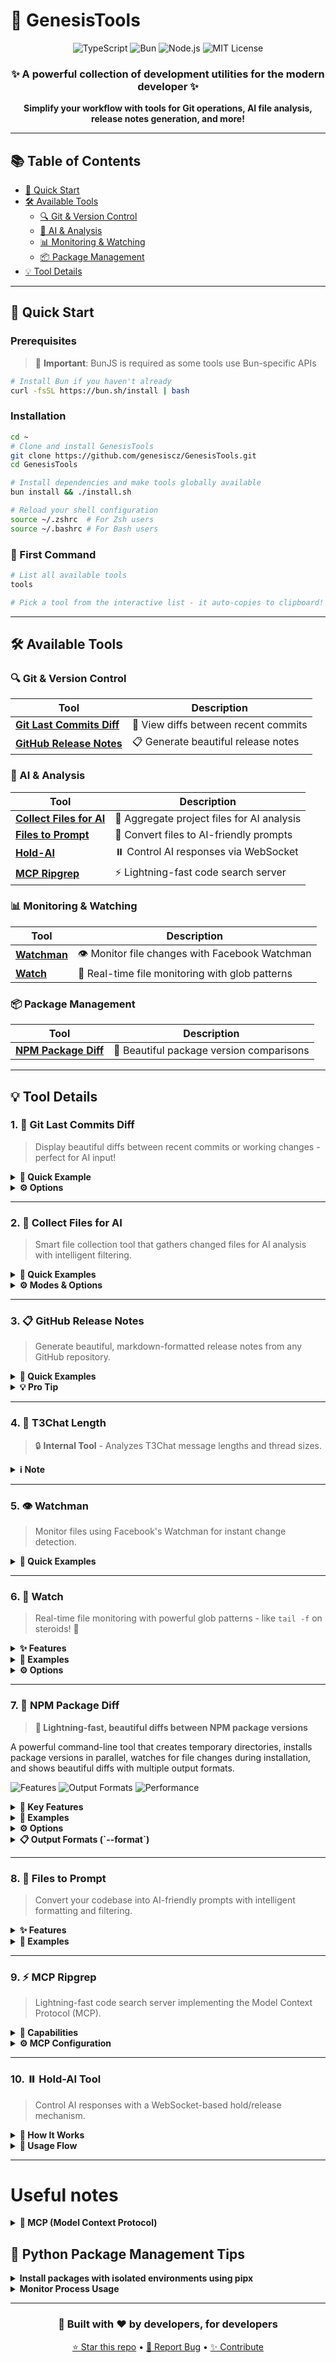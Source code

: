 # 🌟 GenesisTools

<div align="center">
  
  <img src="https://img.shields.io/badge/TypeScript-007ACC?style=for-the-badge&logo=typescript&logoColor=white" alt="TypeScript" />
  <img src="https://img.shields.io/badge/Bun-000000?style=for-the-badge&logo=bun&logoColor=white" alt="Bun" />
  <img src="https://img.shields.io/badge/Node.js-339933?style=for-the-badge&logo=nodedotjs&logoColor=white" alt="Node.js" />
  <img src="https://img.shields.io/badge/License-MIT-yellow.svg?style=for-the-badge" alt="MIT License" />
  
  <h3>✨ A powerful collection of development utilities for the modern developer ✨</h3>
  
  <p>
    <strong>Simplify your workflow with tools for Git operations, AI file analysis, release notes generation, and more!</strong>
  </p>

</div>

---

## 📚 Table of Contents

- [🚀 Quick Start](#-quick-start)
- [🛠️ Available Tools](#️-available-tools)
  - [🔍 Git & Version Control](#-git--version-control)
  - [🤖 AI & Analysis](#-ai--analysis)
  - [📊 Monitoring & Watching](#-monitoring--watching)
  - [📦 Package Management](#-package-management)
- [💡 Tool Details](#-tool-details)

---

## 🚀 Quick Start

### Prerequisites

> 📌 **Important**: BunJS is required as some tools use Bun-specific APIs

```bash
# Install Bun if you haven't already
curl -fsSL https://bun.sh/install | bash
```

### Installation

```bash
cd ~
# Clone and install GenesisTools
git clone https://github.com/genesiscz/GenesisTools.git
cd GenesisTools

# Install dependencies and make tools globally available
bun install && ./install.sh

# Reload your shell configuration
source ~/.zshrc  # For Zsh users
source ~/.bashrc # For Bash users
```

### 🎯 First Command

```bash
# List all available tools
tools

# Pick a tool from the interactive list - it auto-copies to clipboard! 📋
```

---

## 🛠️ Available Tools

### 🔍 Git & Version Control

| Tool | Description |
|------|-------------|
| **[Git Last Commits Diff](#1--git-last-commits-diff)** | 📝 View diffs between recent commits |
| **[GitHub Release Notes](#3--github-release-notes)** | 📋 Generate beautiful release notes |

### 🤖 AI & Analysis

| Tool | Description |
|------|-------------|
| **[Collect Files for AI](#2--collect-files-for-ai)** | 🤖 Aggregate project files for AI analysis |
| **[Files to Prompt](#8--files-to-prompt)** | 💬 Convert files to AI-friendly prompts |
| **[Hold-AI](#10--hold-ai-tool)** | ⏸️ Control AI responses via WebSocket |
| **[MCP Ripgrep](#9--mcp-ripgrep)** | ⚡ Lightning-fast code search server |

### 📊 Monitoring & Watching

| Tool | Description |
|------|-------------|
| **[Watchman](#5--watchman)** | 👁️ Monitor file changes with Facebook Watchman |
| **[Watch](#6--watch-formerly-watch-glob)** | 🔄 Real-time file monitoring with glob patterns |

### 📦 Package Management

| Tool | Description |
|------|-------------|
| **[NPM Package Diff](#7--npm-package-diff)** | 🎨 Beautiful package version comparisons |

---

## 💡 Tool Details

### 1. 📝 Git Last Commits Diff

> Display beautiful diffs between recent commits or working changes - perfect for AI input!

<details>
<summary><b>🎯 Quick Example</b></summary>

```bash
# Diff last 2 commits
tools git-last-commits-diff /path/to/repo --commits 2

# Interactive commit selection
tools git-last-commits-diff /path/to/repo

# Copy diff to clipboard
tools git-last-commits-diff . --commits 3 --clipboard
```

</details>

<details>
<summary><b>⚙️ Options</b></summary>

| Option | Description |
|--------|-------------|
| `<directory>` | 📁 Path to Git repository (required) |
| `--commits, -c` | 🔢 Number of recent commits to diff |
| `--output, -o` | 💾 Save diff to file |
| `--clipboard, -cl` | 📋 Copy diff to clipboard |
| `--help, -h` | ❓ Show help message |

</details>

---

### 2. 🤖 Collect Files for AI

> Smart file collection tool that gathers changed files for AI analysis with intelligent filtering.

<details>
<summary><b>🎯 Quick Examples</b></summary>

```bash
# Collect files from last 5 commits
tools collect-files-for-ai ./my-repo -c 5

# Collect only staged files
tools collect-files-for-ai . --staged

# Collect with flat structure (no subdirectories)
tools collect-files-for-ai . --all --flat
```

</details>

<details>
<summary><b>⚙️ Modes & Options</b></summary>

**🎨 Collection Modes** (choose one):
- `--commits, -c NUM` - Files from last NUM commits
- `--staged, -s` - Only staged files
- `--unstaged, -u` - Only unstaged files  
- `--all, -a` - All uncommitted files (default)

**📁 Output Options**:
- `--target, -t DIR` - Custom output directory
- `--flat, -f` - Copy files without preserving directory structure

</details>

---

### 3. 📋 GitHub Release Notes

> Generate beautiful, markdown-formatted release notes from any GitHub repository.

<details>
<summary><b>🎯 Quick Examples</b></summary>

```bash
# Generate release notes
tools github-release-notes facebook/react releases.md

# From GitHub URL
tools github-release-notes https://github.com/microsoft/vscode releases.md

# Limit releases & sort oldest first
tools github-release-notes vercel/next.js notes.md --limit=10 --oldest
```

</details>

<details>
<summary><b>💡 Pro Tip</b></summary>

Set `GITHUB_TOKEN` environment variable to avoid rate limits:

```bash
export GITHUB_TOKEN=your_github_token
```

</details>

---

### 4. 🔢 T3Chat Length

> 🔒 **Internal Tool** - Analyzes T3Chat message lengths and thread sizes.

<details>
<summary><b>ℹ️ Note</b></summary>

This tool is for internal use. Modify `myInputJson` in `src/t3chat-length/index.ts` before running:

```bash
tools t3chat-length
```

</details>

---

### 5. 👁️ Watchman

> Monitor files using Facebook's Watchman for instant change detection.

<details>
<summary><b>🎯 Quick Examples</b></summary>

```bash
# Watch current directory
tools watchman -c

# Watch specific directory
tools watchman /path/to/project

# Interactive directory selection
tools watchman
```

</details>

---

### 6. 🔄 Watch 

> Real-time file monitoring with powerful glob patterns - like `tail -f` on steroids! 🚀

<details>
<summary><b>✨ Features</b></summary>

- 🎯 Watch files matching any glob pattern
- 📡 Real-time content updates
- 🆕 Auto-detect new files
- 🏠 Tilde expansion support (`~`)
- ⚡ Configurable polling intervals
- 📊 Directory & file summaries

</details>

<details>
<summary><b>🎯 Examples</b></summary>

```bash
# Watch TypeScript files
tools watch "src/**/*.ts"

# Multiple file types with verbose mode
tools watch "~/projects/**/*.{js,ts,tsx}" -v -n 100

# Follow mode (like tail -f)
tools watch "logs/**/*.log" -f

# Fast polling with custom line count
tools watch "src/**/*" --seconds 1 -n 200
```

</details>

<details>
<summary><b>⚙️ Options</b></summary>

| Option | Alias | Description | Default |
|--------|-------|-------------|---------|
| `--seconds` | `-s` | Polling interval | `3` |
| `--verbose` | `-v` | Detailed logging | `false` |
| `--follow` | `-f` | Tail mode | `false` |
| `--lines` | `-n` | Lines to display | `50` |

</details>

---

### 7. 🎨 NPM Package Diff

> **🚀 Lightning-fast, beautiful diffs between NPM package versions**

A powerful command-line tool that creates temporary directories, installs package versions in parallel, watches for file changes during installation, and shows beautiful diffs with multiple output formats.

![Features](https://img.shields.io/badge/Features-12+-brightgreen?style=for-the-badge) ![Output Formats](https://img.shields.io/badge/Output_Formats-5-blue?style=for-the-badge) ![Performance](https://img.shields.io/badge/Performance-Parallel-orange?style=for-the-badge)

<details>
<summary><b>🌟 Key Features</b></summary>

**🎨 Visual Excellence**
- Beautiful colored terminal diffs with syntax highlighting
- Side-by-side and line-by-line comparisons
- Interactive HTML reports with toggle views
- Delta integration for GitHub-style diffs

**📊 Smart Analysis**
- File size comparisons and statistics
- Addition/deletion line counts
- Glob pattern filtering (include/exclude)
- Binary file detection and skipping

**⚡ Performance**
- Parallel package installation
- Efficient file watching during install
- Configurable timeouts
- Multi-package manager support (npm, yarn, pnpm, bun)

</details>

<details>
<summary><b>🎯 Examples</b></summary>

```bash
# Basic comparison
tools npm-package-diff react 18.0.0 18.2.0

# Compare all JavaScript files
tools npm-package-diff lodash 4.17.20 4.17.21 --filter="**/*.js"

# Generate a patch file
tools npm-package-diff express 4.17.0 4.18.0 --patch express.patch

# Create interactive HTML report
tools npm-package-diff @types/node 18.0.0 20.0.0 --format html -o report.html

# Use delta for beautiful diffs
tools npm-package-diff typescript 4.9.0 5.0.0 --use-delta

# Compare with statistics
tools npm-package-diff webpack 4.46.0 5.88.0 --stats --sizes
```

</details>

<details>
<summary><b>⚙️ Options</b></summary>

| Option | Alias | Description | Default |
|--------|-------|-------------|---------|
| `--filter` | `-f` | Glob pattern to include files | `**/*.d.ts` |
| `--exclude` | `-e` | Glob pattern to exclude files | - |
| `--output` | `-o` | Output file path | console |
| `--format` | `-F` | Output format (terminal/unified/html/json/side-by-side) | `terminal` |
| `--patch` | `-p` | Generate patch file | - |
| `--verbose` | `-v` | Enable verbose logging | `false` |
| `--silent` | `-s` | Suppress output except errors | `false` |
| `--stats` | - | Show statistics summary | `false` |
| `--sizes` | - | Compare file sizes | `false` |
| `--line-numbers` | - | Show line numbers | `true` |
| `--word-diff` | - | Show word-level differences | `false` |
| `--side-by-side` | - | Side-by-side view | `false` |
| `--context` | - | Context lines in diff | `3` |
| `--use-delta` | - | Use delta for output | `false` |
| `--keep` | `-k` | Keep temporary directories | `false` |

</details>

<details>
<summary><b>📋 Output Formats (`--format`)</b></summary>

- **🖥️ terminal** - Colored diff with syntax highlighting (default)
- **📄 unified** - Standard patch format for git apply
- **🌐 html** - Interactive web page with toggle views
- **📊 json** - Structured data for programmatic use
- **↔️ side-by-side** - Split-screen terminal comparison

</details>

---

### 8. 💬 Files to Prompt

> Convert your codebase into AI-friendly prompts with intelligent formatting and filtering.

<details>
<summary><b>✨ Features</b></summary>

- 🎯 Multiple output formats (XML, Markdown, plain text)
- 📁 Recursive directory processing
- 🔍 Extension and pattern filtering
- 👻 Hidden file handling
- 📊 Line number support
- 🚫 Gitignore respect

</details>

<details>
<summary><b>🎯 Examples</b></summary>

```bash
# Basic usage
tools files-to-prompt src/components

# Filter by extensions
tools files-to-prompt -e js -e ts src/

# Generate markdown with line numbers
tools files-to-prompt --markdown -n -o output.md project/

# XML format for Claude
tools files-to-prompt --cxml src/ > prompt.xml

# Pipe from find command
find . -name "*.py" | tools files-to-prompt -0
```

</details>

---

### 9. ⚡ MCP Ripgrep

> Lightning-fast code search server implementing the Model Context Protocol (MCP).

<details>
<summary><b>🚀 Capabilities</b></summary>

- **search** - Basic pattern search with highlighting
- **advanced-search** - Extended options (word boundaries, symlinks, etc.)
- **count-matches** - Count occurrences efficiently
- **list-files** - List searchable files
- **list-file-types** - Show supported file types

</details>

<details>
<summary><b>⚙️ MCP Configuration</b></summary>

Add to your MCP configuration file:

```json
{
  "mcpServers": {
    "ripgrep": {
      "command": "tools mcp-ripgrep",
      "args": [
        "--root",
        "/Root/Path/For/Project/"
      ],
      "env": {}
    }
  }
}
```

</details>

---

### 10. ⏸️ Hold-AI Tool

> Control AI responses with a WebSocket-based hold/release mechanism.

<details>
<summary><b>🔧 How It Works</b></summary>

1. **Start Server** → Collects your messages
2. **AI Connects** → Via client tool
3. **You Provide Input** → Through editor interface
4. **Send "OK"** → Releases AI to continue

</details>

<details>
<summary><b>📝 Usage Flow</b></summary>

```bash
# Terminal 1: Start server
tools hold-ai/server

# Terminal 2: AI runs client
tools hold-ai/client

# Server: Opens editor for your input
# Type messages, save & exit to send
# Type "OK" alone to complete
```

</details>

---

# Useful notes

<details>
<summary><b>🔌 MCP (Model Context Protocol)</b></summary>

### 🌐 Global MCP Server Installation

For system-wide access to MCP servers:

```bash
bun add --global \
  @modelcontextprotocol/inspector \
  @modelcontextprotocol/server-sequential-thinking \
  @modelcontextprotocol/server-filesystem \
  @modelcontextprotocol/server-github \
  @modelcontextprotocol/server-puppeteer \
  @modelcontextprotocol/server-brave-search \
  @executeautomation/playwright-mcp-server \
  interactive-mcp
```

### 🔧 MCP Configuration Example for Claude Desktop

> 📌 **Important**: Claude Desktop seems to lose ability to find tools in the $PATH. For that reason, the "command" needs to have the FULL path to the tool (to find where it is, run `which tools` or `which mcp-server-github` for example)

Here's a complete MCP example configuration for Claude Desktop:

```json
{
  "mcpServers": {
    "github": {
      "command": "/Users/YourName/.bun/bin/mcp-server-github",
      "args": [],
      "env": {
        "GITHUB_PERSONAL_ACCESS_TOKEN": "github_pat_...."
      }
    },
    "ripgrep": {
      "command": "/Users/YourName/PathTo/GenesisTools/tools",
      "args": [
        "mcp-ripgrep"
      ],
      "env": {
        "SHELL": "/bin/zsh"
      }
    },
    "sequential-thinking": {
      "command": "/opt/homebrew/bin/mcp-server-sequential-thinking",
      "args": [],
      "env": {}
    },
    "puppeteer": {
      "command": "/Users/YourName/.bun/bin/mcp-server-puppeteer",
      "args": [],
      "env": {}
    },
    "brave-search": {
      "command": "/Users/YourName/.bun/bin/mcp-server-brave-search",
      "env": {
        "BRAVE_API_KEY": "BSAIV......"
      }
    },
    "filesystem": {
      "command": "/Users/YourName/.bun/bin/mcp-server-filesystem",
      "args": [
        "/Users/YourName/PathTo/Projects/"
      ]
    }
  },
  "globalShortcut": ""
}
```

### 🔧 MCP Configuration Example for Cursor

Here's a complete MCP configuration for Cursor:

```json
{
  "mcpServers": {
    "ripgrep": {
      "command": "tools mcp-ripgrep",
      "args": ["--root", "/Users/YourName/Projects/"],
      "env": {}
    },
    "github": {
      "command": "mcp-server-github",
      "args": [],
      "env": {
        "GITHUB_PERSONAL_ACCESS_TOKEN": "github_pat_..."
      }
    },
    "sequential-thinking": {
      "command": "mcp-server-sequential-thinking",
      "args": [],
      "env": {}
    },
    "puppeteer": {
      "command": "mcp-server-puppeteer",
      "args": [],
      "env": {}
    },
    "brave-search": {
      "command": "mcp-server-brave-search",
      "env": {
        "BRAVE_API_KEY": "..."
      }
    },
    "filesystem": {
      "command": "mcp-server-filesystem",
      "args": ["/Users/YourName/Allowed/Directory/"]
    }
  }
}
```

</details>

## 🐍 Python Package Management Tips

<details>
<summary><b>Install packages with isolated environments using pipx</b></summary>

```bash
# Install pipx
brew install python-argcomplete pipx && pipx ensurepath

# Optional: Enable global access
sudo pipx ensurepath --global

# For autocomplete
pipx completions
echo 'eval "$(register-python-argcomplete pipx)"' >> ~/.zshrc
source ~/.zshrc
```

</details>

<details>
<summary><b>Monitor Process Usage</b></summary>

```bash
# Install psrecord
pipx install 'psrecord[plot]'

# Record process usage
psrecord <pid> --interval 1 --duration 60 --plot usage.png
```

</details>

---

<div align="center">
  
  ### 🌟 Built with ❤️ by developers, for developers
  
  <p>
    <a href="https://github.com/genesiscz/GenesisTools">⭐ Star this repo</a> •
    <a href="https://github.com/genesiscz/GenesisTools/issues">🐛 Report Bug</a> •
    <a href="https://github.com/genesiscz/GenesisTools/pulls">✨ Contribute</a>
  </p>
  
</div>